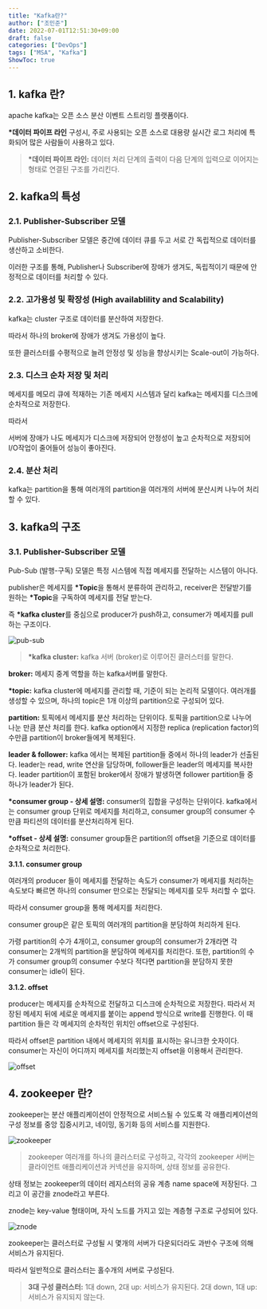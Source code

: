 ```yaml
---
title: "Kafka란?"
author: ["조민준"]
date: 2022-07-01T12:51:30+09:00
draft: false
categories: ["DevOps"]
tags: ["MSA", "Kafka"]
ShowToc: true
---
```


## **1. kafka 란?**

apache kafka는 오픈 소스 분산 이벤트 스트리밍 플랫폼이다.

**\*데이터 파이프 라인** 구성시, 주로 사용되는 오픈 소스로 대용량 실시간 로그 처리에 특화되어 많은 사람들이 사용하고 있다.

> **\*데이터 파이프 라인:**
> 데이터 처리 단계의 출력이 다음 단계의 입력으로 이어지는 형태로 연결된 구조를 가리킨다.

## 2. kafka의 특성

### 2.1. Publisher-Subscriber 모델

Publisher-Subscriber 모델은 중간에 데이터 큐를 두고 서로 간 독립적으로 데이터를 생산하고 소비한다.

이러한 구조를 통해, Publisher나 Subscriber에 장애가 생겨도, 독립적이기 때문에 안정적으로 데이터를 처리할 수 있다.

### 2.2. 고가용성 및 확장성 (High availablility and Scalability)

kafka는 cluster 구조로 데이터를 분산하여 저장한다.

따라서 하나의 broker에 장애가 생겨도 가용성이 높다.

또한 클러스터를 수평적으로 늘려 안정성 및 성능을 향상시키는 Scale-out이 가능하다.

### 2.3. 디스크 순차 저장 및 처리

메세지를 메모리 큐에 적재하는 기존 메세지 시스템과 달리 kafka는 메세지를 디스크에 순차적으로 저장한다.

따라서

서버에 장애가 나도 메세지가 디스크에 저장되어 안정성이 높고 순차적으로 저장되어 I/O작업이 줄어들어 성능이 좋아진다.

### 2.4. 분산 처리

kafka는 partition을 통해 여러개의 partition을 여러개의 서버에 분산시켜 나누어 처리할 수 있다.

## 3. kafka의 구조

### 3.1. Publisher-Subscriber 모델

Pub-Sub (발행-구독) 모델은 특정 시스템에 직접 메세지를 전달하는 시스템이 아니다.

publisher은 메세지를 **\*Topic**을 통해서 분류하여 관리하고, receiver은 전달받기를 원하는 **\*Topic**을 구독하여 메세지를 전달 받는다.

즉 **\*kafka cluster**를 중심으로 producer가 push하고, consumer가 메세지를 pull하는 구조이다.

![pub-sub](../kafka/pub-sub.png)

> **\*kafka cluster:**
> kafka 서버 (broker)로 이루어진 클러스터를 말한다.

**broker:**
메세지 중계 역할을 하는 kafka서버를 말한다.

**\*topic:**
kafka cluster에 메세지를 관리할 때, 기준이 되는 논리적 모델이다.
여러개를 생성할 수 있으며, 하나의 topic은 1개 이상의 partition으로 구성되어 있다.

**partition:**
토픽에서 메세지를 분산 처리하는 단위이다.
토픽을 partition으로 나누어 나눈 만큼 분산 처리를 한다.
kafka option에서 지정한 replica (replication factor)의 수만큼 partition이 broker들에게 복제된다.

**leader & follower:**
kafka 에서는 복제된 partition들 중에서 하나의 leader가 선출된다.
leader는 read, write 연산을 담당하며, follower들은 leader의 메세지를 복사한다.
leader partition이 포함된 broker에서 장애가 발생하면
follower partition들 중 하나가 leader가 된다.

**\*consumer group - 상세 설명:**
consumer의 집합을 구성하는 단위이다.
kafka에서는 consumer group 단위로 메세지를 처리하고, consumer group의 consumer 수만큼 파티션의 데이터를 분산처리하게 된다.

**\*offset - 상세 설명:**
consumer group들은 partition의 offset을 기준으로 데이터를 순차적으로 처리한다.

>

**3.1.1. consumer group**

여러개의 producer 들이 메세지를 전달하는 속도가 consumer가 메세지를 처리하는 속도보다 빠르면 하나의 consumer 만으로는 전달되는 메세지를 모두 처리할 수 없다.

따라서 consumer group을 통해 메세지를 처리한다.

consumer group은 같은 토픽의 여러개의 partition을 분담하여 처리하게 된다.

가령 partition의 수가 4개이고, consumer group의 consumer가 2개라면
각 consumer는 2개씩의 partition을 분담하여 메세지를 처리한다.
또한, partition의 수가 consumer group의 consumer 수보다 적다면
partition을 분담하지 못한 consumer는 idle이 된다.

**3.1.2. offset**

producer는 메세지를 순차적으로 전달하고 디스크에 순차적으로 저장한다.
따라서 저장된 메세지 뒤에 세로운 메세지를 붙이는 append 방식으로 write를 진행한다.
이 때 partition 들은 각 메세지의 순차적인 위치인 offset으로 구성된다.

따라서 offset은 partition 내에서 메세지의 위치를 표시하는 유니크한 숫자이다.
consumer는 자신이 어디까지 메세지를 처리했는지 offset을 이용해서 관리한다.

![offset](../kafka/offset.png)

## 4. zookeeper 란?

zookeeper는 분산 애플리케이션이 안정적으로 서비스될 수 있도록 각 애플리케이션의 구성 정보를 중앙 집중시키고, 네이밍, 동기화 등의 서비스를 지원한다.

![zookeeper](../kafka/zookeeper.png)

> zookeeper 여러개를 하나의 클러스터로 구성하고, 각각의 zookeeper 서버는 클라이언트 애플리케이션과 커넥션을 유지하며, 상태 정보를 공유한다.

상태 정보는 zookeeper의 데이터 레지스터의 공유 계층 name space에 저장된다. 그리고 이 공간을 znode라고 부른다.

znode는 key-value 형태이며, 자식 노드를 가지고 있는 계층형 구조로 구성되어 있다.

![znode](../kafka/znode.png)

zookeeper는 클러스터로 구성될 시 몇개의 서버가 다운되더라도 과반수 구조에 의해 서비스가 유지된다.

따라서 일반적으로 클러스터는 홀수개의 서버로 구성된다.

> **3대 구성 클러스터:**
> 1대 down, 2대 up: 서비스가 유지된다.
> 2대 down, 1대 up: 서비스가 유지되지 않는다.
